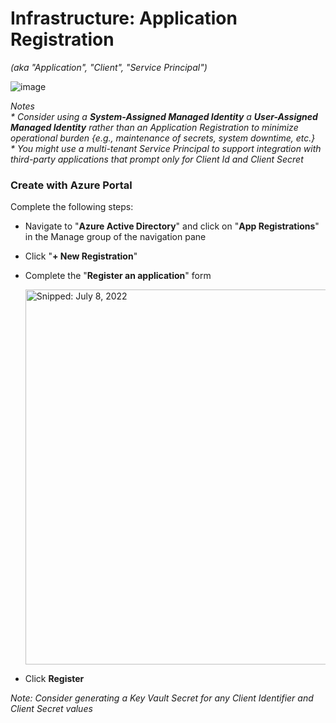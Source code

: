 # Infrastructure: Application Registration
_(aka "Application", "Client", "Service Principal")_<br>

![image](https://user-images.githubusercontent.com/44923999/185750680-8bb8b009-3820-47de-8957-a206628516d7.png)

_Notes_<br>
_* Consider using a **System-Assigned Managed Identity** a **User-Assigned Managed Identity** rather than an Application Registration to minimize operational burden {e.g., maintenance of secrets, system downtime, etc.}_<br>
_* You might use a multi-tenant Service Principal to support integration with third-party applications that prompt only for Client Id and Client Secret_

### Create with Azure Portal

Complete the following steps:

* Navigate to "**Azure Active Directory**" and click on "**App Registrations**" in the Manage group of the navigation pane
* Click "**+ New Registration**"
* Complete the "**Register an application**" form

  <img src="https://user-images.githubusercontent.com/44923999/178037482-52960bbb-3b19-4950-9e44-646d98e9d3a4.png" width="600" title="Snipped: July 8, 2022" />
  
* Click **Register**

_Note: Consider generating a Key Vault Secret for any Client Identifier and Client Secret values_
